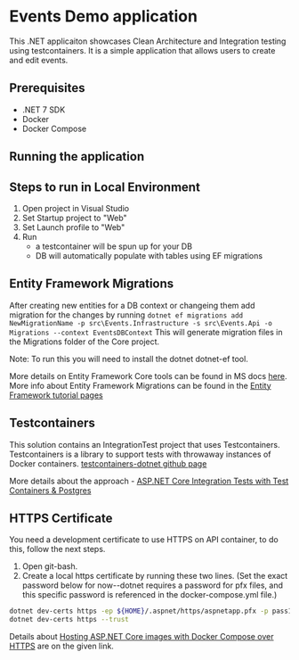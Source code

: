 # Events Demo application

This .NET applicaiton showcases Clean Architecture and Integration testing using testcontainers. 
It is a simple application that allows users to create and edit events.

## Prerequisites
- .NET 7 SDK
- Docker
- Docker Compose

## Running the application

## Steps to run in Local Environment

1. Open project in Visual Studio
2. Set Startup project to "Web"
3. Set Launch profile to "Web"
4. Run
    - a testcontainer will be spun up for your DB
    - DB will automatically populate with tables using EF migrations


## Entity Framework Migrations

After creating new entities for a DB context or changeing them add migration for the changes by running
`dotnet ef migrations add NewMigrationName -p src\Events.Infrastructure -s src\Events.Api -o Migrations --context EventsDBContext`
This will generate migration files in the Migrations folder of the Core project.

Note: To run this you will need to install the dotnet dotnet-ef tool.

More details on Entity Framework Core tools can be found in MS docs [here](https://docs.microsoft.com/en-us/ef/core/cli/dotnet).
More info about Entity Framework Migrations can be found in the [Entity Framework tutorial pages](https://www.entityframeworktutorial.net/efcore/entity-framework-core-migration.aspx)

## Testcontainers

This solution contains an IntegrationTest project that uses Testcontainers. 
Testcontainers is a library to support tests with throwaway instances of Docker containers.
[testcontainers-dotnet github page](https://github.com/testcontainers/testcontainers-dotnet)

More details about the approach - [ASP.NET Core Integration Tests with Test Containers & Postgres](https://www.azureblue.io/asp-net-core-integration-tests-with-test-containers-and-postgres/)

## HTTPS Certificate
You need a development certificate to use HTTPS on API container, to do this, follow the next steps. 
1. Open git-bash.
1. Create a local https certificate by running these two lines. (Set the exact password below for now--dotnet requires a password for pfx files, and this specific password is referenced in the docker-compose.yml file.)
```bash
dotnet dev-certs https -ep ${HOME}/.aspnet/https/aspnetapp.pfx -p pass1234
dotnet dev-certs https --trust
```
Details about [Hosting ASP.NET Core images with Docker Compose over HTTPS](https://docs.microsoft.com/en-us/aspnet/core/security/docker-compose-https?view=aspnetcore-6.0#windows-using-linux-containers) are on the given link.